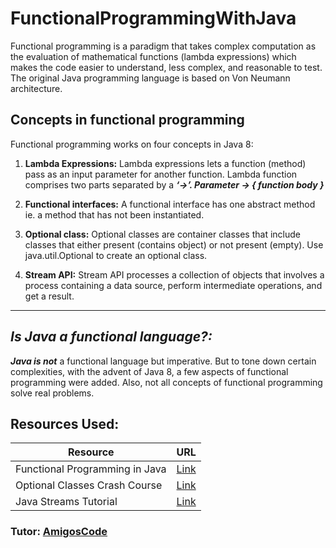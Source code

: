 # FunctionalProgrammingWithJava

Functional programming is a paradigm that takes complex computation as the evaluation of mathematical functions (lambda expressions) which makes the code 
easier to understand, less complex, and reasonable to test. The original Java programming language is based on Von Neumann architecture.

## Concepts in functional programming 
Functional programming works on four concepts in Java 8: 

1. **Lambda Expressions:** Lambda expressions lets a function (method) pass as an input parameter for another function. Lambda function comprises two parts separated by a ***‘->’. Parameter -> { function body }***
   
2. **Functional interfaces:** A functional interface has one abstract method ie. a method that has not been instantiated.
    
3. **Optional class:** Optional classes are container classes that include classes that either present (contains object) or not present (empty). Use java.util.Optional to create an optional class.
   
4. **Stream API:** Stream API processes a collection of objects that involves a process containing a data source, perform intermediate operations, and get a result.
   
---

## *Is Java a functional language?:* 
***Java is not*** a functional language but imperative. But to tone down certain complexities, with the advent of Java 8, a few aspects of functional programming were added. Also, not all concepts of functional programming solve real problems.

## Resources Used:
| Resource                       | URL                                                 |
|--------------------------------|-----------------------------------------------------|
| Functional Programming in Java | [Link](https://youtu.be/VRpHdSFWGPs)                |
| Optional Classes Crash Course  | [Link](https://www.youtube.com/watch?v=1xCxoOuDZuU) |
| Java Streams Tutorial          | [Link](https://www.youtube.com/watch?v=Q93JsQ8vcwY) |

### Tutor: [AmigosCode](https://www.youtube.com/c/amigoscode)

